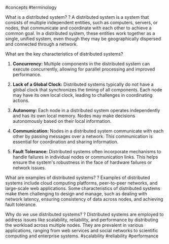  #concepts #terminology 

What is a distributed system?
?
A distributed system is a system that consists of multiple independent entities, such as computers, servers, or nodes, that communicate and coordinate with each other to achieve a common goal. In a distributed system, these entities work together as a single, unified system, even though they may be geographically dispersed and connected through a network.

What are the key characteristics of distributed systems?

1. **Concurrency:** Multiple components in the distributed system can execute concurrently, allowing for parallel processing and improved performance.
    
2. **Lack of a Global Clock:** Distributed systems typically do not have a global clock that synchronizes the timing of all components. Each node may have its own local clock, leading to challenges in coordinating actions.
    
3. **Autonomy:** Each node in a distributed system operates independently and has its own local memory. Nodes may make decisions autonomously based on their local information.
    
4. **Communication:** Nodes in a distributed system communicate with each other by passing messages over a network. This communication is essential for coordination and sharing information.
    
5. **Fault Tolerance:** Distributed systems often incorporate mechanisms to handle failures in individual nodes or communication links. This helps ensure the system's robustness in the face of hardware failures or network issues.

What are examples of distributed systems?
?
Examples of distributed systems include cloud computing platforms, peer-to-peer networks, and large-scale web applications. Some characteristics of distributed systems make them challenging to design and manage, such as dealing with network latency, ensuring consistency of data across nodes, and achieving fault tolerance.

Why do we use distributed systems?
?
Distributed systems are employed to address issues like scalability, reliability, and performance by distributing the workload across multiple nodes. They are prevalent in various applications, ranging from web services and social networks to scientific computing and enterprise systems. #scalability #reliability #performance 